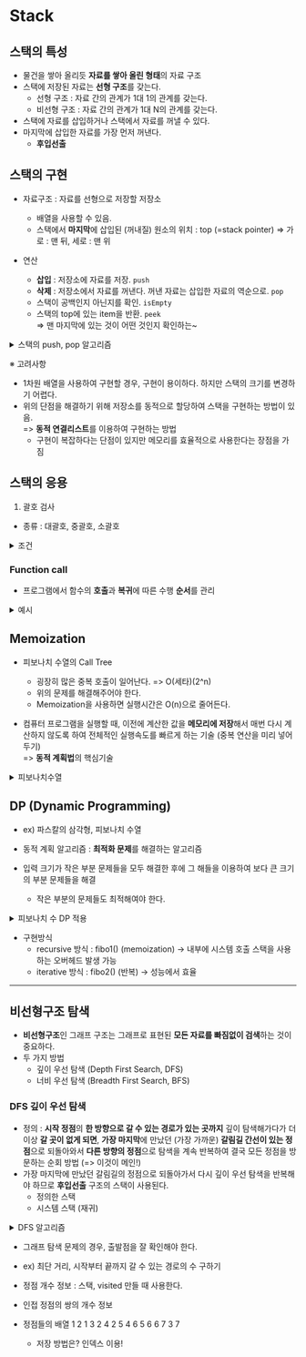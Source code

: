# Stack

## 스택의 특성

- 물건을 쌓아 올리듯 **자료를 쌓아 올린 형태**의 자료 구조
- 스택에 저장된 자료는 **선형 구조**를 갖는다.
    - 선형 구조 : 자료 간의 관계가 1대 1의 관계를 갖는다.
    - 비선형 구조 : 자료 간의 관계가 1대 N의 관계를 갖는다.
- 스택에 자료를 삽입하거나 스택에서 자료를 꺼낼 수 있다.
- 마지막에 삽입한 자료를 가장 먼저 꺼낸다.
    - **후입선출**

## 스택의 구현

- 자료구조 : 자료를 선형으로 저장할 저장소
    - 배열을 사용할 수 있음.
    - 스택에서 **마지막**에 삽입된 (꺼내질) 원소의 위치 : top (=stack pointer)
        => 가로 : 맨 뒤, 세로 : 맨 위
 
- 연산
    - **삽입** : 저장소에 자료를 저장. `push`
    - **삭제** : 저장소에서 자료를 꺼낸다. 꺼낸 자료는 삽입한 자료의 역순으로. `pop`
    - 스택이 공백인지 아닌지를 확인. `isEmpty`
    - 스택의 top에 있는 item을 반환. `peek`  
      => 맨 마지막에 있는 것이 어떤 것인지 확인하는~

 
<details>
      <summary>스택의 push, pop 알고리즘</summary>
    
- push : append 메소드를 통해 리스트의 마지막에 데이터 삽입
      
      ```
      def push(item):
          s.append(item)
      ```

- pop

      ```
      def pop():
          if len(s) == 0:
              # underflow
              return
          else:
              return s.pop()
      ```
</details>


※ 고려사항

- 1차원 배열을 사용하여 구현할 경우, 구현이 용이하다. 하지만 스택의 크기를 변경하기 어렵다.
- 위의 단점을 해결하기 위해 저장소를 동적으로 할당하여 스택을 구현하는 방법이 있음.  
  => **동적 연결리스트**를 이용하여 구현하는 방법  
    - 구현이 복잡하다는 단점이 있지만 메모리를 효율적으로 사용한다는 장점을 가짐
 
## 스택의 응용

1. 괄호 검사

- 종류 : 대괄호, 중괄호, 소괄호

<details>
    <summary>조건</summary>
    
- 왼쪽 괄호의 개수와 오른쪽 괄호의 개수는 같아야 한다.
- 같은 괄호에서 왼쪽 괄호는 오른쪽 괄호보다 먼저 나와야 한다.
- 괄호 사이에 포함관계만 존재한다.

</details>

### Function call

- 프로그램에서 함수의 **호출**과 **복귀**에 따른 수행 **순서**를 관리

<details>
    <summary>예시</summary>

- 재귀호출
    - **필요한 함수가 자신과 같은 경우** 자신을 다시 호출하는 구조
    - Factorial, 피보나치 수열

</details>

## Memoization

- 피보나치 수열의 Call Tree
    - 굉장히 많은 중복 호출이 일어난다. => O(세타)(2^n)
    - 위의 문제를 해결해주어야 한다.
    - Memoization을 사용하면 실행시간은 O(n)으로 줄어든다.

- 컴퓨터 프로그램을 실행할 때, 이전에 계산한 값을 **메모리에 저장**해서 매번 다시 계산하지 않도록 하여 전체적인 실행속도를 빠르게 하는 기술 (중복 연산을 미리 넣어두기)  
    => **동적 계획법**의 핵심기술

<details>
    <summary>피보나치수열</summary>
    
- Memoization을 적용한 알고리즘

    ```
    # memo를 위한 배열을 할당, 0으로 초기화
    # memo[0] = 0, memo[1] = 1
    
    def fibo1(n):
        global memo
        if n >= 2 and memo[n] == 0:
            memo[n] = fibo1(n-1) + fibo1(n-2)
        return memo[n]
    ```

</details>

## DP (Dynamic Programming)

- ex) 파스칼의 삼각형, 피보나치 수열

- 동적 계획 알고리즘 : **최적화 문제**를 해결하는 알고리즘
- 입력 크기가 작은 부분 문제들을 모두 해결한 후에 그 해들을 이용하여 보다 큰 크기의 부분 문제들을 해결
    - 작은 부분의 문제들도 최적해여야 한다.

<details>
    <summary>피보나치 수 DP 적용</summary>
    
1. 문제를 **부분 문제**로 분할한다.
2. 부분 문제로 나누는 일을 끝냈으면 **가장 작은** 부분 문제부터 해를 구한다.
3. 결과를 테이블에 저장하고, 테이블에 저장된 부분 문제의 해를 이용해 상위 문제의 해를 구한다.
    
    ```
    def fibo2(n):
        f = [0] * (n+1)
        f[0] = 0
        f[1] = 1
        for i in range(2, n+1):
            f[i] = f[i-1] + f[i-2]
        return f[n]
    ```

</details>

- 구현방식
    - recursive 방식 : fibo1() (memoization) -> 내부에 시스템 호출 스택을 사용하는 오버헤드 발생 가능
    - iterative 방식 : fibo2() (반복) -> 성능에서 효율

---

## 비선형구조 탐색

- **비선형구조**인 그래프 구조는 그래프로 표현된 **모든 자료를 빠짐없이 검색**하는 것이 중요하다.
- 두 가지 방법
    - 깊이 우선 탐색 (Depth First Search, DFS)
    - 너비 우선 탐색 (Breadth First Search, BFS)
 
### DFS 깊이 우선 탐색

- 정의 : **시작 정점**의 **한 방향으로 갈 수 있는 경로가 있는 곳까지** 깊이 탐색해가다가 더 이상 **갈 곳이 없게 되면**, **가장 마지막**에 만났던 (가장 가까운) **갈림길 간선이 있는 정점**으로 되돌아와서 **다른 방향의 정점**으로 탐색을 계속 반복하여 결국 모든 정점을 방문하는 순회 방법 (=> 이것이 메인!)
- 가장 마지막에 만났던 갈림길의 정점으로 되돌아가서 다시 깊이 우선 탐색을 반복해야 하므로 **후입선출** 구조의 스택이 사용된다.
    - 정의한 스택
    - 시스템 스택 (재귀)

<details>
    <summary>DFS 알고리즘</summary>

1. 시작 정점 v를 결정해 방문한다.

2. 정점 v에 인접한 정점 중
    1) 방문하지 않은 정점 w가 있으면, 정점 v를 스택에 push, 정점 w를 방문. w를 v로 하여 다시 반복
    2) 방문하지 않은 정점이 없다면, 탐색의 방향을 바꾸기 위해 스택을 pop하여 받은 가장 마지막 방문 정점을 v로 하여 다시 반복
  
3. 스택이 **공백**이 될 때가지 2를 반복

    ```
    # 방문 배열을 false로 초기화
    visited = [False]*N
    # 공백 스택 생성
    stack = [0]*N
    top = -1
    
    def DFS(v):     # v : 시작 정점
        # 방문 지점의 값을 True로 변경
        visited[v] = True
        # 스택에 넣어주기
        top += 1
        stack[top] = v
        while True:
            # v의 인접한 정점 중에 방문을 하지 않은 정점이 있다면
            # 이때, 인접한 정점은 오름차순으로 선택한다.
            if not visited[w]:
                # 방문한다.
                v = w
                visited[v] = True
                top += 1
                stack[top] = v
            else:
                # 스택이 비어있지 않으면
                top -= 1
                v = stack[top]
                # 비어있다면
                # 끝
    ```

</details>

- 그래프 탐색 문제의 경우, 출발점을 잘 확인해야 한다.
- ex) 최단 거리, 시작부터 끝까지 갈 수 있는 경로의 수 구하기

- 정점 개수 정보 : 스택, visited 만들 때 사용한다.
- 인접 정점의 쌍의 개수 정보
- 정점들의 배열 1 2 1 3 2 4 2 5 4 6 5 6 6 7 3 7
    - 저장 방법은? 인덱스 이용!
